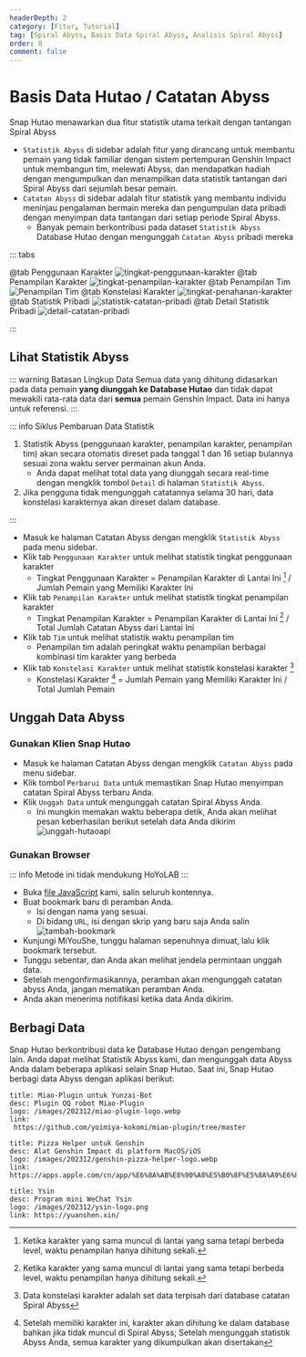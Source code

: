 ```yaml
---
headerDepth: 2
category: [Fitur, Tutorial]
tag: [Spiral Abyss, Basis Data Spiral Abyss, Analisis Spiral Abyss]
order: 8
comment: false
---
```


# Basis Data Hutao / Catatan Abyss

Snap Hutao menawarkan dua fitur statistik utama terkait dengan tantangan Spiral Abyss

- `Statistik Abyss` di sidebar adalah fitur yang dirancang untuk membantu pemain yang tidak familiar dengan sistem pertempuran Genshin Impact untuk membangun tim, melewati Abyss, dan mendapatkan hadiah dengan mengumpulkan dan menampilkan data statistik tantangan dari Spiral Abyss dari sejumlah besar pemain.
- `Catatan Abyss` di sidebar adalah fitur statistik yang membantu individu meninjau pengalaman bermain mereka dan pengumpulan data pribadi dengan menyimpan data tantangan dari setiap periode Spiral Abyss.
  - Banyak pemain berkontribusi pada dataset `Statistik Abyss` Database Hutao dengan mengunggah `Catatan Abyss` pribadi mereka

::: tabs

@tab Penggunaan Karakter
![tingkat-penggunaan-karakter](https://img.alicdn.com/imgextra/i3/1797064093/O1CN01cAHDDi1g6dyEPgDBp_!!1797064093.png_.webp)
@tab Penampilan Karakter
![tingkat-penampilan-karakter](https://img.alicdn.com/imgextra/i4/1797064093/O1CN01oGusSy1g6dyD7kKoP_!!1797064093.png_.webp)
@tab Penampilan Tim
![Penampilan Tim](https://img.alicdn.com/imgextra/i2/1797064093/O1CN010K1SE91g6dyGYLnWB_!!1797064093.png_.webp)
@tab Konstelasi Karakter
![tingkat-penahanan-karakter](https://img.alicdn.com/imgextra/i1/1797064093/O1CN01O2jCWZ1g6dy4fzxlw_!!1797064093.png_.webp)
@tab Statistik Pribadi
![statistik-catatan-pribadi](https://img.alicdn.com/imgextra/i4/1797064093/O1CN01YDXi8r1g6dyGBmAt2_!!1797064093.png_.webp)
@tab Detail Statistik Pribadi
![detail-catatan-pribadi](https://img.alicdn.com/imgextra/i4/1797064093/O1CN01YwoXln1g6dyEKoJ2r_!!1797064093.png_.webp)

:::

## Lihat Statistik Abyss

::: warning Batasan Lingkup Data
Semua data yang dihitung didasarkan pada data pemain **yang diunggah ke Database Hutao** dan tidak dapat mewakili rata-rata data dari **semua** pemain Genshin Impact. Data ini hanya untuk referensi.
:::

::: info Siklus Pembaruan Data Statistik

1. Statistik Abyss (penggunaan karakter, penampilan karakter, penampilan tim) akan secara otomatis direset pada tanggal 1 dan 16 setiap bulannya sesuai zona waktu server permainan akun Anda.
   - Anda dapat melihat total data yang diunggah secara real-time dengan mengklik tombol `Detail` di halaman `Statistik Abyss`.
2. Jika pengguna tidak mengunggah catatannya selama 30 hari, data konstelasi karakternya akan direset dalam database.

:::

- Masuk ke halaman Catatan Abyss dengan mengklik `Statistik Abyss` pada menu sidebar.
- Klik tab `Penggunaan Karakter` untuk melihat statistik tingkat penggunaan karakter
  - Tingkat Penggunaan Karakter = Penampilan Karakter di Lantai Ini [^first] / Jumlah Pemain yang Memiliki Karakter Ini
- Klik tab `Penampilan Karakter` untuk melihat statistik tingkat penampilan karakter
  - Tingkat Penampilan Karakter = Penampilan Karakter di Lantai Ini [^first-2] / Total Jumlah Catatan Abyss dari Lantai Ini
- Klik tab `Tim` untuk melihat statistik waktu penampilan tim
  - Penampilan tim adalah peringkat waktu penampilan berbagai kombinasi tim karakter yang berbeda
- Klik tab `Konstelasi Karakter` untuk melihat statistik konstelasi karakter [^second]
  - Konstelasi Karakter [^third] = Jumlah Pemain yang Memiliki Karakter Ini / Total Jumlah Pemain

## Unggah Data Abyss

### Gunakan Klien Snap Hutao

- Masuk ke halaman Catatan Abyss dengan mengklik `Catatan Abyss` pada menu sidebar.
- Klik tombol `Perbarui Data` untuk memastikan Snap Hutao menyimpan catatan Spiral Abyss terbaru Anda.
- Klik `Unggah Data` untuk mengunggah catatan Spiral Abyss Anda.
  - Ini mungkin memakan waktu beberapa detik, Anda akan melihat pesan keberhasilan berikut setelah data Anda dikirim
    ![unggah-hutaoapi](https://img.alicdn.com/imgextra/i3/1797064093/O1CN01Zt7yQp1g6duBDALeX_!!1797064093.png)

### Gunakan Browser

::: info
Metode ini tidak mendukung HoYoLAB
:::

- Buka [file JavaScript](/upload-abyss-data.js) kami, salin seluruh kontennya.
- Buat bookmark baru di peramban Anda.
  - Isi dengan nama yang sesuai.
  - Di bidang `URL`, isi dengan skrip yang baru saja Anda salin
    ![tambah-bookmark](https://img.alicdn.com/imgextra/i3/1797064093/O1CN01p0KOqU1g6dvfDQO6e_!!1797064093.png)
- Kunjungi MiYouShe, tunggu halaman sepenuhnya dimuat, lalu klik bookmark tersebut.
- Tunggu sebentar, dan Anda akan melihat jendela permintaan unggah data.
- Setelah mengonfirmasikannya, peramban akan mengunggah catatan abyss Anda, jangan mematikan peramban Anda.
- Anda akan menerima notifikasi ketika data Anda dikirim.

## Berbagi Data

Snap Hutao berkontribusi data ke Database Hutao dengan pengembang lain. Anda dapat melihat Statistik Abyss kami, dan mengunggah data Abyss Anda dalam beberapa aplikasi selain Snap Hutao.
Saat ini, Snap Hutao berbagi data Abyss dengan aplikasi berikut:

<div class="vp-card-container">

```component VPCard
title: Miao-Plugin untuk Yunzai-Bot
desc: Plugin QQ robot Miao-Plugin
logo: /images/202312/miao-plugin-logo.webp
link:
 https://github.com/yoimiya-kokomi/miao-plugin/tree/master
```

```component VPCard
title: Pizza Helper untuk Genshin
desc: Alat Genshin Impact di platform MacOS/iOS
logo: /images/202312/genshin-pizza-helper-logo.webp
link: https://apps.apple.com/cn/app/%E6%8A%AB%E8%90%A8%E5%B0%8F%E5%8A%A9%E6%89%8B/id1635319193
```

```component VPCard
title: Ysin
desc: Program mini WeChat Ysin
logo: /images/202312/ysin-logo.png
link: https://yuanshen.xin/
```

</div>

[^first]: Ketika karakter yang sama muncul di lantai yang sama tetapi berbeda level, waktu penampilan hanya dihitung sekali.

[^first-2]: Ketika karakter yang sama muncul di lantai yang sama tetapi berbeda level, waktu penampilan hanya dihitung sekali.

[^second]: Data konstelasi karakter adalah set data terpisah dari database catatan Spiral Abyss

[^third]: Setelah memiliki karakter ini, karakter akan dihitung ke dalam database bahkan jika tidak muncul di Spiral Abyss; Setelah mengunggah statistik Abyss Anda, semua karakter yang dikumpulkan akan disertakan
